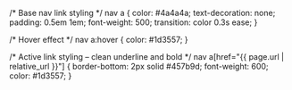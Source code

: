 /* Base nav link styling */
nav a {
  color: #4a4a4a;
  text-decoration: none;
  padding: 0.5em 1em;
  font-weight: 500;
  transition: color 0.3s ease;
}

/* Hover effect */
nav a:hover {
  color: #1d3557;
}

/* Active link styling – clean underline and bold */
nav a[href="{{ page.url | relative_url }}"] {
  border-bottom: 2px solid #457b9d;
  font-weight: 600;
  color: #1d3557;
}

